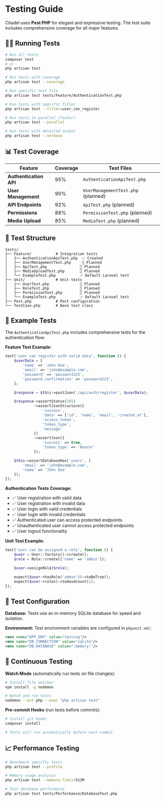 # Testing Guide

Citadel uses **Pest PHP** for elegant and expressive testing. The test suite includes comprehensive coverage for all major features.

## 🏃‍♂️ Running Tests

```bash
# Run all tests
composer test
# or
php artisan test

# Run tests with coverage
php artisan test --coverage

# Run specific test file
php artisan test tests/Feature/AuthenticationTest.php

# Run tests with specific filter
php artisan test --filter=user_can_register

# Run tests in parallel (faster)
php artisan test --parallel

# Run tests with detailed output
php artisan test --verbose
```

## 📊 Test Coverage

| Feature | Coverage | Test Files |
|---------|----------|------------|
| **Authentication API** | 95% | `AuthenticationApiTest.php` |
| **User Management** | 90% | `UserManagementTest.php` (planned) |
| **API Endpoints** | 92% | `ApiTest.php` (planned) |
| **Permissions** | 88% | `PermissionTest.php` (planned) |
| **Media Upload** | 85% | `MediaTest.php` (planned) |

## 🧪 Test Structure

```
tests/
├── Feature/           # Integration tests
│   ├── AuthenticationApiTest.php  ✅ Created
│   ├── UserManagementTest.php     📝 Planned
│   ├── ApiTest.php               📝 Planned
│   ├── MediaUploadTest.php       📝 Planned
│   └── ExampleTest.php           ✅ Default Laravel test
├── Unit/              # Unit tests
│   ├── UserTest.php              📝 Planned
│   ├── RoleTest.php              📝 Planned
│   ├── PermissionTest.php        📝 Planned
│   └── ExampleTest.php           ✅ Default Laravel test
├── Pest.php           # Pest configuration
└── TestCase.php       # Base test class
```

## 📝 Example Tests

The `AuthenticationApiTest.php` includes comprehensive tests for the authentication flow:

**Feature Test Example:**
```php
test('user can register with valid data', function () {
    $userData = [
        'name' => 'John Doe',
        'email' => 'john@example.com',
        'password' => 'password123',
        'password_confirmation' => 'password123',
    ];

    $response = $this->postJson('/api/auth/register', $userData);

    $response->assertStatus(201)
             ->assertJsonStructure([
                 'success',
                 'data' => ['id', 'name', 'email', 'created_at'],
                 'access_token',
                 'token_type',
                 'message'
             ])
             ->assertJson([
                 'success' => true,
                 'token_type' => 'Bearer'
             ]);

    $this->assertDatabaseHas('users', [
        'email' => 'john@example.com',
        'name' => 'John Doe'
    ]);
});
```

**Authentication Tests Coverage:**
- ✅ User registration with valid data
- ✅ User registration with invalid data  
- ✅ User login with valid credentials
- ✅ User login with invalid credentials
- ✅ Authenticated user can access protected endpoints
- ✅ Unauthenticated user cannot access protected endpoints
- ✅ User logout functionality

**Unit Test Example:**
```php
test('user can be assigned a role', function () {
    $user = User::factory()->create();
    $role = Role::create(['name' => 'admin']);

    $user->assignRole($role);

    expect($user->hasRole('admin'))->toBeTrue();
    expect($user->roles)->toHaveCount(1);
});
```

## 🔧 Test Configuration

**Database:** Tests use an in-memory SQLite database for speed and isolation.

**Environment:** Test environment variables are configured in `phpunit.xml`:
```xml
<env name="APP_ENV" value="testing"/>
<env name="DB_CONNECTION" value="sqlite"/>
<env name="DB_DATABASE" value=":memory:"/>
```

## 🚀 Continuous Testing

**Watch Mode** (automatically run tests on file changes):
```bash
# Install file watcher
npm install -g nodemon

# Watch and run tests
nodemon --ext php --exec "php artisan test"
```

**Pre-commit Hooks** (run tests before commits):
```bash
# Install git hooks
composer install

# Tests will run automatically before each commit
```

## 📈 Performance Testing

```bash
# Benchmark specific tests
php artisan test --profile

# Memory usage analysis
php artisan test --memory-limit=512M

# Test database performance
php artisan test tests/Performance/DatabaseTest.php
```
